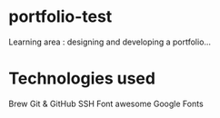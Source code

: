 # portfolio-test
Learning area : designing and developing a portfolio...


# Technologies used

Brew
Git & GitHub
SSH
Font awesome
Google Fonts
